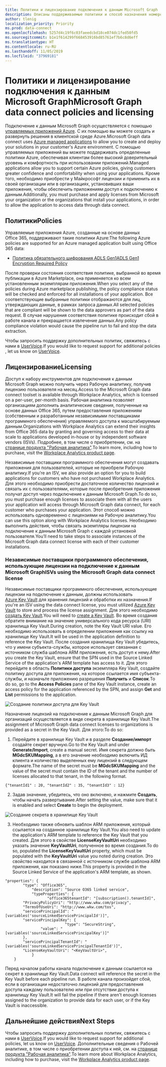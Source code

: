 ```yaml
---
title: Политики и лицензирование подключения к данным Microsoft Graph
description: Описаны поддерживаемые политики и способ назначения номеров SKU для доступа независимых поставщиков программного обеспечения в организации.
author: tlenig
localization_priority: Priority
ms.prod: data-connect
ms.openlocfilehash: 5257d4c19f6c03faeedcbd18ce074dc1fed50fd5
ms.sourcegitcommit: b1e1f614299f668453916bd85761ef7b6c8d6eff
ms.translationtype: HT
ms.contentlocale: ru-RU
ms.lasthandoff: 11/05/2019
ms.locfileid: "37969181"
---
```

# <a name="microsoft-graph-data-connect-policies-and-licensing"></a><span data-ttu-id="d83bd-103">Политики и лицензирование подключения к данным Microsoft Graph</span><span class="sxs-lookup"><span data-stu-id="d83bd-103">Microsoft Graph data connect policies and licensing</span></span>

<span data-ttu-id="d83bd-104">Подключение к данным Microsoft Graph осуществляется с помощью [управляемых приложений Azure](https://docs.microsoft.com/azure/managed-applications/overview). С их помощью вы можете создать и развернуть решения в клиентской среде Azure.</span><span class="sxs-lookup"><span data-stu-id="d83bd-104">Microsoft Graph data connect uses [Azure managed applications](https://docs.microsoft.com/azure/managed-applications/overview) to allow you to create and deploy your solutions in your customer's Azure environment.</span></span> <span data-ttu-id="d83bd-105">С помощью управляемых приложений вы можете поддерживать определенные политики Azure, обеспечивая клиентам более высокий доверительный уровень и комфортность при использовании приложений.</span><span class="sxs-lookup"><span data-stu-id="d83bd-105">Managed applications allow you to support certain Azure policies, giving customers greater confidence and comfortability when using your applications.</span></span> <span data-ttu-id="d83bd-106">Кроме того, необходимо приобрести у Майкрософт лицензии и применить их в своей организации или в организациях, установивших ваши приложения, чтобы обеспечить приложениям доступ к подключению к данным.</span><span class="sxs-lookup"><span data-stu-id="d83bd-106">Additionally, you must purchase and apply licenses from Microsoft your organization or the organizations that install your applications, in order to allow the application to access data through data connect.</span></span>

## <a name="policies"></a><span data-ttu-id="d83bd-107">Политики</span><span class="sxs-lookup"><span data-stu-id="d83bd-107">Policies</span></span>

<span data-ttu-id="d83bd-108">Управляемые приложения Azure, созданные на основе данных Office 365, поддерживают такие политики Azure:</span><span class="sxs-lookup"><span data-stu-id="d83bd-108">The following Azure policies are supported for an Azure managed application built using Office 365 data:</span></span>

- [<span data-ttu-id="d83bd-109">Политика обязательного шифрования ADLS Gen1</span><span class="sxs-lookup"><span data-stu-id="d83bd-109">ADLS Gen1 Encryption Required Policy</span></span>](https://docs.microsoft.com/azure/azure-policy/scripts/enforce-datalakestore-encryption)

<span data-ttu-id="d83bd-110">После проверки состояния соответствия политике, выбранной во время публикации в Azure Marketplace, она применяется ко всем установленным экземплярам приложения.</span><span class="sxs-lookup"><span data-stu-id="d83bd-110">When you select any of the policies during Azure marketplace publishing, the policy compliance status will be checked and enforced for all installations of your application.</span></span> <span data-ttu-id="d83bd-111">Все соответствующие выбранные политики отображаются для лиц, утверждающих данные, в рамках запроса данных.</span><span class="sxs-lookup"><span data-stu-id="d83bd-111">All selected policies that are compliant will be shown to the data approvers as part of the data request.</span></span> <span data-ttu-id="d83bd-112">В случае нарушения соответствия политике происходит сбой в работе канала и прекращается извлечение данных.</span><span class="sxs-lookup"><span data-stu-id="d83bd-112">Any policy compliance violation would cause the pipeline run to fail and stop the data extraction.</span></span>

<span data-ttu-id="d83bd-113">Чтобы запросить поддержку дополнительных политик, свяжитесь с нами в [UserVoice](https://microsoftgraph.uservoice.com/forums/920506-microsoft-graph-feature-requests?category_id=359581).</span><span class="sxs-lookup"><span data-stu-id="d83bd-113">If you would like to request support for additional policies , let us know on [UserVoice](https://microsoftgraph.uservoice.com/forums/920506-microsoft-graph-feature-requests?category_id=359581).</span></span>

## <a name="licensing"></a><span data-ttu-id="d83bd-114">Лицензирование</span><span class="sxs-lookup"><span data-stu-id="d83bd-114">Licensing</span></span>

<span data-ttu-id="d83bd-115">Доступ к набору инструментов для подключения к данным Microsoft Graph можно получить через Рабочую аналитику, получив лицензию пользователя на месяц.</span><span class="sxs-lookup"><span data-stu-id="d83bd-115">Access to the Microsoft Graph data connect toolset is available through Workplace Analytics, which is licensed on a per-user, per-month basis.</span></span>  <span data-ttu-id="d83bd-116">Рабочая аналитика позволяет организациям дополнить аналитические сведения, полученные на основе данных Office 365, путем предоставления приложениям (собственным и разработанным независимыми поставщиками программного обеспечения) управляемого доступа к масштабируемым данным.</span><span class="sxs-lookup"><span data-stu-id="d83bd-116">Organizations with Workplace Analytics can extend their insights from Office 365 data by granting and governing access to their data at scale to applications developed in-house or by independent software vendors (ISVs).</span></span> <span data-ttu-id="d83bd-117">Подробнее, в том числе о приобретении, см. на [странице продукта "Рабочая аналитика"](https://products.office.com/business/workplace-analytics).</span><span class="sxs-lookup"><span data-stu-id="d83bd-117">To learn more, including how to purchase, visit the [Workplace Analytics product page](https://products.office.com/business/workplace-analytics).</span></span>

<span data-ttu-id="d83bd-118">Независимые поставщики программного обеспечения могут создавать приложения для пользователей, которые не приобрели Рабочую аналитику.</span><span class="sxs-lookup"><span data-stu-id="d83bd-118">If you’re an ISV, we also provide an option for you to build applications for customers who have not purchased Workplace Analytics.</span></span> <span data-ttu-id="d83bd-119">Для этого необходимо приобрести достаточное количество лицензий и связать их с пользователями, которые после приобретения приложения получат доступ через подключение к данным Microsoft Graph.</span><span class="sxs-lookup"><span data-stu-id="d83bd-119">To do so, you must purchase enough licenses to associate them with all the users your application will access through Microsoft Graph data connect, for each customer who purchases your application.</span></span> <span data-ttu-id="d83bd-120">Этот способ можно использовать одновременно с лицензиями на Рабочую аналитику.</span><span class="sxs-lookup"><span data-stu-id="d83bd-120">You can use this option along with Workplace Analytics licenses.</span></span> <span data-ttu-id="d83bd-121">Необходимо выполнить действия, чтобы связать экземпляры лицензии на подключение к данным Microsoft Graph с каждой установкой пользователя.</span><span class="sxs-lookup"><span data-stu-id="d83bd-121">You’ll need to take steps to associate instances of the Microsoft Graph data connect license with each of their customer installations.</span></span>

### <a name="isvs-using-the-microsoft-graph-data-connect-license"></a><span data-ttu-id="d83bd-122">Независимые поставщики программного обеспечения, использующие лицензии на подключение к данным Microsoft Graph</span><span class="sxs-lookup"><span data-stu-id="d83bd-122">ISVs using the Microsoft Graph data connect license</span></span>
<span data-ttu-id="d83bd-123">Независимые поставщики программного обеспечения, использующие лицензии на подключение к данным, должны использовать [Azure Key Vault](https://azure.microsoft.com/services/key-vault/) для хранения лицензий и обработки их назначения.</span><span class="sxs-lookup"><span data-stu-id="d83bd-123">If you're an ISV using the data connect license, you must utilized [Azure Key Vault](https://azure.microsoft.com/services/key-vault/) to store and process the license assignment.</span></span> <span data-ttu-id="d83bd-124">Для этого необходимо [создать Key Vault](https://docs.microsoft.com/azure/key-vault/quick-create-portal).</span><span class="sxs-lookup"><span data-stu-id="d83bd-124">You will need to [create a Key Vault](https://docs.microsoft.com/azure/key-vault/quick-create-portal).</span></span> <span data-ttu-id="d83bd-125">Во время создания обратите внимание на значение универсального кода ресурса (URI) хранилища Key Vault.</span><span class="sxs-lookup"><span data-stu-id="d83bd-125">During creation, note the Key Vault URI value.</span></span> <span data-ttu-id="d83bd-126">Его необходимо использовать в определении приложения как ссылку на хранилище Key Vault.</span><span class="sxs-lookup"><span data-stu-id="d83bd-126">It will be used in the application definition to reference the Key Vault.</span></span> <span data-ttu-id="d83bd-127">После создания хранилища Key Vault убедитесь, что у имени субъекта-службы, которое использует связанная с источником служба шаблона ARM приложения, есть доступ к нему.</span><span class="sxs-lookup"><span data-stu-id="d83bd-127">After you create the Key Vault, ensure that the SPN used in the Source Linked Service of the application's ARM template has access to it.</span></span> <span data-ttu-id="d83bd-128">Для этого перейдите в область **Политики доступа** экземпляра Key Vault, создайте политику доступа для приложения, на которое ссылается имя субъекта-службы, и назначьте приложению разрешения **Получить** и **Список**.</span><span class="sxs-lookup"><span data-stu-id="d83bd-128">To do so, go to the **Access Policies** pane of the Key Vault instance, create an access policy for the application referenced by the SPN, and assign **Get** and **List** permissions to the application.</span></span> 

![Создание политики доступа для Key Vault](images/data-connect-keyvault-access.png)

<span data-ttu-id="d83bd-130">Назначение лицензий на подключение к данным Microsoft Graph для организаций осуществляется в виде секрета в хранилище Key Vault.</span><span class="sxs-lookup"><span data-stu-id="d83bd-130">The assignment of Microsoft Graph data connect licenses to organizations is provided as a secret in the Key Vault.</span></span> <span data-ttu-id="d83bd-131">Для этого:</span><span class="sxs-lookup"><span data-stu-id="d83bd-131">To do so:</span></span>
1. <span data-ttu-id="d83bd-132">Перейдите в хранилище Key Vault и в разделе **Создание/импорт** создайте секрет вручную.</span><span class="sxs-lookup"><span data-stu-id="d83bd-132">Go to the Key Vault and under **Generate/Import**, create a manual secret.</span></span> <span data-ttu-id="d83bd-133">Имя секрета должно быть **MGdcSKUMapping**, а в его значение необходимо включить ИД клиента и количество выделенных ему лицензий в следующем формате.</span><span class="sxs-lookup"><span data-stu-id="d83bd-133">The name of the secret must be **MGdcSKUMapping** and the value of the secret must contain the ID of the tenant and the number of licenses allocated to that tenant, in the following format.</span></span>

`{"tenantId1" : 20, "tenantId2" : 35, "tenantId3" : 12}`

2. <span data-ttu-id="d83bd-134">Задав значение, убедитесь, что оно включено, и нажмите **Создать**, чтобы начать развертывание.</span><span class="sxs-lookup"><span data-stu-id="d83bd-134">After setting the value, make sure that it is enabled and select **Create** to begin the deployment.</span></span> 

![Создание секрета в хранилище Key Vault](images/data-connect-keyvault-create.png)

3. <span data-ttu-id="d83bd-136">Необходимо также обновить шаблон ARM приложения, который ссылается на созданное хранилище Key Vault.</span><span class="sxs-lookup"><span data-stu-id="d83bd-136">You also need to update the application's ARM template to reference the Key Vault that you created.</span></span> <span data-ttu-id="d83bd-137">Для этого в свойстве **LicenseKeyVaultUri** необходимо указать значение **KeyVaultUri**, полученное во время создания.</span><span class="sxs-lookup"><span data-stu-id="d83bd-137">To do so, populated the **LicenseKeyVaultUri** property, which must be populated with the **KeyVaultUri** value you noted during creation.</span></span> <span data-ttu-id="d83bd-138">Это свойство находится в связанной с источником службе шаблона ARM приложения, как показано ниже.</span><span class="sxs-lookup"><span data-stu-id="d83bd-138">This property is provided in the Source Linked Service of the application's ARM template, as shown.</span></span> 

```
"properties": {
        "type": "Office365",
            "description": "Source O365 linked service",
            "typeProperties": {
                   "office365tenantId": "[subscription().tenantId]",
        "PrivacyPolicyUri": "http://www.wkw.com/privacy",
        "TermsOfUseUri": "http://www.wkw.com/tos",
        "servicePrincipalId": "[variables('sourceLinkedServicePrincipalId')]",
        "servicePrincipalKey": {
                           "type": "SecureString",
                "value": "[variables('sourceLinkedServicePrincipalKey')]"
        },
        "servicePrincipalTenantId": "[variables('sourceLinkedServicePrincipalTenantId')]",
        "LicenseKeyVaultUri": "<KeyVaultUri>",
            }
    }
```

<span data-ttu-id="d83bd-139">Перед началом работы канала подключение к данным ссылается на секрет в хранилище Key Vault.</span><span class="sxs-lookup"><span data-stu-id="d83bd-139">Data connect will reference the secret in the Key Vault before each pipeline run.</span></span> <span data-ttu-id="d83bd-140">В работе канала произойдет сбой, если в организации недостаточно лицензий для предоставления доступа каждому пользователю или при отсутствии доступа к хранилищу Key Vault.</span><span class="sxs-lookup"><span data-stu-id="d83bd-140">It will fail the pipeline if there aren't enough licenses assigned to the organization to provide data for each user, or if the Key Vault is inaccessible.</span></span> 

## <a name="next-steps"></a><span data-ttu-id="d83bd-141">Дальнейшие действия</span><span class="sxs-lookup"><span data-stu-id="d83bd-141">Next Steps</span></span>
<span data-ttu-id="d83bd-142">Чтобы запросить поддержку дополнительных политик, свяжитесь с нами в [UserVoice](https://microsoftgraph.uservoice.com/forums/920506-microsoft-graph-feature-requests?category_id=359581).</span><span class="sxs-lookup"><span data-stu-id="d83bd-142">If you would like to request support for additional policies, let us know on [UserVoice](https://microsoftgraph.uservoice.com/forums/920506-microsoft-graph-feature-requests?category_id=359581).</span></span> <span data-ttu-id="d83bd-143">Дополнительные сведения о Рабочей аналитике, в том числе о приобретении доступа к ней, см. на [странице продукта "Рабочая аналитика"](https://products.office.com/business/workplace-analytics).</span><span class="sxs-lookup"><span data-stu-id="d83bd-143">To learn more about Workplace Analytics, including how to purchase, visit the [Workplace Analytics product page](https://products.office.com/business/workplace-analytics).</span></span>
